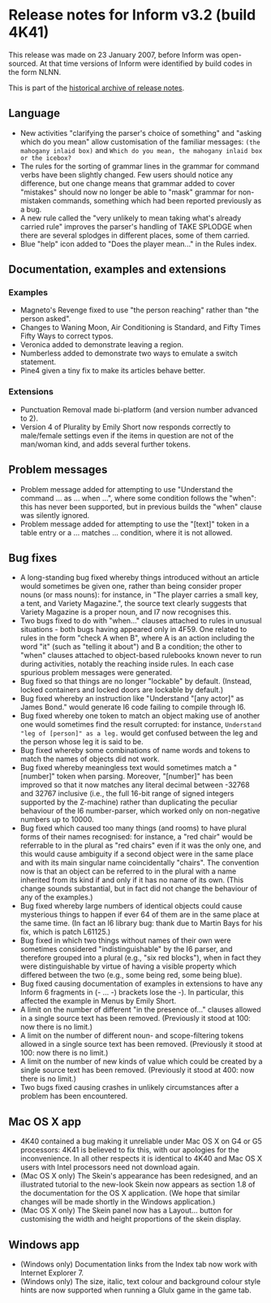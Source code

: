 # Release notes for Inform v3.2 (build 4K41)

This release was made on 23 January 2007, before Inform was open-sourced.
At that time versions of Inform were identified by build codes in the form NLNN.

This is part of the [historical archive of release notes](../version_history.md).

## Language

- New activities "clarifying the parser's choice of something" and "asking
	which do you mean" allow customisation of the familiar messages:
		```
		(the mahogany inlaid box)
		```
	and
		```
		Which do you mean, the mahogany inlaid box or the icebox?
		```
- The rules for the sorting of grammar lines in the grammar for command verbs
	have been slightly changed. Few users should notice any difference, but
	one change means that grammar added to cover "mistakes" should now no
	longer be able to "mask" grammar for non-mistaken commands, something
	which had been reported previously as a bug.
- A new rule called the "very unlikely to mean taking what's already carried
	rule" improves the parser's handling of TAKE SPLODGE when there are
	several splodges in different places, some of them carried.
- Blue "help" icon added to "Does the player mean..." in the Rules index.

## Documentation, examples and extensions

### Examples

- Magneto's Revenge fixed to use "the person reaching" rather than "the
	person asked".
- Changes to Waning Moon, Air Conditioning is Standard, and Fifty Times
	Fifty Ways to correct typos.
- Veronica added to demonstrate leaving a region.
- Numberless added to demonstrate two ways to emulate a switch statement.
- Pine4 given a tiny fix to make its articles behave better.

### Extensions

- Punctuation Removal made bi-platform (and version number advanced to 2).
- Version 4 of Plurality by Emily Short now responds correctly to
	male/female settings even if the items in question are not of the
	man/woman kind, and adds several further tokens.

## Problem messages

- Problem message added for attempting to use "Understand the command ... as
	... when ...", where some condition follows the "when": this has never
	been supported, but in previous builds the "when" clause was silently
	ignored.
- Problem message added for attempting to use the "[text]" token in a
	table entry or a ... matches ... condition, where it is not allowed.

## Bug fixes

- A long-standing bug fixed whereby things introduced without an article would
	sometimes be given one, rather than being consider proper nouns (or mass
	nouns): for instance, in "The player carries a small key, a tent, and
	Variety Magazine.", the source text clearly suggests that Variety
	Magazine is a proper noun, and I7 now recognises this.
- Two bugs fixed to do with "when..." clauses attached to rules in unusual
	situations - both bugs having appeared only in 4F59. One related to
	rules in the form "check A when B", where A is an action including
	the word "it" (such as "telling it about") and B a condition; the
	other to "when" clauses attached to object-based rulebooks known never
	to run during activities, notably the reaching inside rules. In each
	case spurious problem messages were generated.
- Bug fixed so that things are no longer "lockable" by default. (Instead,
	locked containers and locked doors are lockable by default.)
- Bug fixed whereby an instruction like "Understand "[any actor]" as James
	Bond." would generate I6 code failing to compile through I6.
- Bug fixed whereby one token to match an object making use of another one
	would sometimes find the result corrupted: for instance,
		```
		Understand "leg of [person]" as a leg.
		```
	would get confused between the leg and the person whose leg it is said
	to be.
- Bug fixed whereby some combinations of name words and tokens to match the
	names of objects did not work.
- Bug fixed whereby meaningless text would sometimes match a "[number]" token
	when parsing. Moreover, "[number]" has been improved so that it now
	matches any literal decimal between -32768 and 32767 inclusive (i.e., the
	full 16-bit range of signed integers supported by the Z-machine) rather
	than duplicating the peculiar behaviour of the I6 number-parser, which
	worked only on non-negative numbers up to 10000.
- Bug fixed which caused too many things (and rooms) to have plural forms of
	their names recognised: for instance, a "red chair" would be referrable
	to in the plural as "red chairs" even if it was the only one, and this
	would cause ambiguity if a second object were in the same place and
	with its main singular name coincidentally "chairs". The convention
	now is that an object can be referred to in the plural with a name
	inherited from its kind if and only if it has no name of its own. (This
	change sounds substantial, but in fact did not change the behaviour of
	any of the examples.)
- Bug fixed whereby large numbers of identical objects could cause mysterious
	things to happen if ever 64 of them are in the same place at the same
	time. (In fact an I6 library bug: thank due to Martin Bays for his fix,
	which is patch L61125.)
- Bug fixed in which two things without names of their own were sometimes
	considered "indistinguishable" by the I6 parser, and therefore grouped
	into a plural (e.g., "six red blocks"), when in fact they were
	distinguishable by virtue of having a visible property which differed
	between the two (e.g., some being red, some being blue).
- Bug fixed causing documentation of examples in extensions to have any
	Inform 6 fragments in (- ... -) brackets lose the -). In particular,
	this affected the example in Menus by Emily Short.
- A limit on the number of different "in the presence of..." clauses
	allowed in a single source text has been removed. (Previously it stood
	at 100: now there is no limit.)
- A limit on the number of different noun- and scope-filtering tokens
	allowed in a single source text has been removed. (Previously it stood
	at 100: now there is no limit.)
- A limit on the number of new kinds of value which could be created by a
	single source text has been removed. (Previously it stood at 400: now
	there is no limit.)
- Two bugs fixed causing crashes in unlikely circumstances after a problem
	has been encountered.

## Mac OS X app

- 4K40 contained a bug making it unreliable under Mac OS X on G4 or G5
	processors: 4K41 is believed to fix this, with our apologies for the
	inconvenience. In all other respects it is identical to 4K40 and
	Mac OS X users with Intel processors need not download again.
- (Mac OS X only) The Skein's appearance has been redesigned, and an illustrated
	tutorial to the new-look Skein now appears as section 1.8 of the
	documentation for the OS X application. (We hope that similar changes
	will be made shortly in the Windows application.)
- (Mac OS X only) The Skein panel now has a Layout... button for customising
	the width and height proportions of the skein display.

## Windows app

- (Windows only) Documentation links from the Index tab now work with Internet
	Explorer 7.
- (Windows only) The size, italic, text colour and background colour style hints
	are now supported when running a Glulx game in the game tab.
